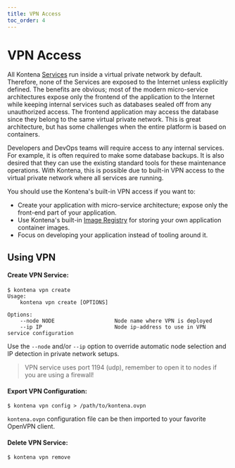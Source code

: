 ```yaml
---
title: VPN Access
toc_order: 4
---
```


# VPN Access

All Kontena [Services](services.md) run inside a virtual private network by default. Therefore, none of the Services are
exposed to the Internet unless explicitly defined. The benefits are obvious; most of the modern micro-service architectures
expose only the frontend of the application to the Internet while keeping internal services such as databases sealed off
from any unauthorized access. The frontend application may access the database since they belong to the same virtual
private network. This is great architecture, but has some challenges when the entire platform is based on containers.

Developers and DevOps teams will require access to any internal services. For example, it is often required to make
some database backups. It is also desired that they can use the existing standard tools for these maintenance operations.
With Kontena, this is possible due to built-in VPN access to the virtual private network where all services are running.

You should use the Kontena's built-in VPN access if you want to:

* Create your application with micro-service architecture; expose only the front-end part of your application.
* Use Kontena's built-in [Image Registry](image-registry.md) for storing your own application container images.
* Focus on developing your application instead of tooling around it.


## Using VPN

#### Create VPN Service:

```
$ kontena vpn create
Usage:
    kontena vpn create [OPTIONS]

Options:
    --node NODE                   Node name where VPN is deployed
    --ip IP                       Node ip-address to use in VPN service configuration
```

Use the `--node` and/or `--ip` option to override automatic node selection and IP detection in private network setups.

> VPN service uses port 1194 (udp), remember to open it to nodes if you are using a firewall!


#### Export VPN Configuration:

```
$ kontena vpn config > /path/to/kontena.ovpn
```

`kontena.ovpn` configuration file can be then imported to your favorite OpenVPN client.

#### Delete VPN Service:

```
$ kontena vpn remove
```
